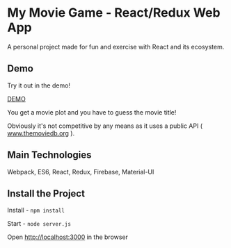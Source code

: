 # My Movie Game - React/Redux Web App

A personal project made for fun and exercise with React and its ecosystem.

## Demo

Try it out in the demo!

[DEMO](https://themovie-2ff61.firebaseapp.com/)


You get a movie plot and you have to guess the movie title!

Obviously it's not competitive by any means as it uses a public API ( www.themoviedb.org ).

## Main Technologies

Webpack, ES6, React, Redux, Firebase, Material-UI 

## Install the Project

Install - `npm install`

Start - `node server.js`

Open [http://localhost:3000](http://localhost:3000) in the browser


